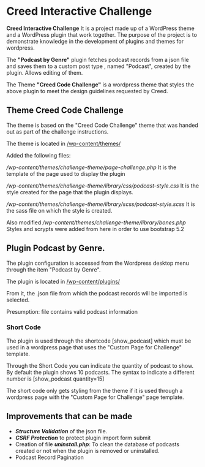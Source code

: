 # Creed Interactive Challenge

**Creed Interactive Challenge** It is a project made up of a WordPress theme and a WordPress plugin that work together. The purpose of the project is to demonstrate knowledge in the development of plugins and themes for wordpress.

The **"Podcast by Genre"** plugin fetches podcast records from a json file and saves them to a custom post type , named "Podcast", created by the plugin. Allows editing of them.

The Theme **"Creed Code Challenge"** is a wordpress theme that styles the above plugin to meet the design guidelines requested by Creed.

## Theme Creed Code Challenge
The theme is based on the "Creed Code Challenge" theme that was handed out as part of the challenge instructions.

The theme is located in [/wp-content/themes/](https://github.com/cordoba-hosting/creed_challenge/tree/master/wp-content/themes/challenge-theme)


Added the following files:

*/wp-content/themes/challenge-theme/page-challenge.php*
It is the template of the page used to display the plugin

*/wp-content/themes/challenge-theme/library/css/podcast-style.css*
It is the style created for the page that the plugin displays.

*/wp-content/themes/challenge-theme/library/scss/podcast-style.scss* 
It is the sass file on which the style is created.

Also modified
*/wp-content/themes/challenge-theme/library/bones.php* 
Styles and scrypts were added from here in order to use bootstrap 5.2


## Plugin Podcast by Genre. 
The plugin configuration is accessed from the Wordpress desktop menu through the item "Podcast by Genre". 

The plugin is located in [/wp-content/plugins/](https://github.com/cordoba-hosting/creed_challenge/tree/master/wp-content/plugins/podcasts-by-genre)

From it, the .json file from which the podcast records will be imported is selected.

Presumption: file contains valid podcast information

### Short Code
The plugin is used through the shortcode [show_podcast] which must be used in a wordpress page that uses the "Custom Page for Challenge" template.

Through the Short Code you can indicate the quantity of podcast to show. By default the plugin shows 10 podcasts. The syntax to indicate a different number is  [show_podcast quantity=15]

The short code only gets styling from the theme if it is used through a wordpress page with the "Custom Page for Challenge" page template.


## Improvements that can be made
- ***Structure Validation***  of the json file.
- ***CSRF Protection*** to protect plugin import form submit
- Creation of file ***uninstall.php***: To clean the database of podcasts created or not when the plugin is removed or uninstalled.
- Podcast Record Pagination
